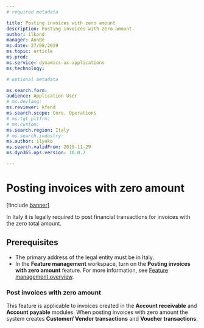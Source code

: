 ```yaml
---
# required metadata

title: Posting invoices with zero amount
description: Posting invoices with zero amount.
author: ilkond
manager: AnnBe
ms.date: 27/08/2019
ms.topic: article
ms.prod: 
ms.service: dynamics-ax-applications
ms.technology: 

# optional metadata

ms.search.form: 
audience: Application User
# ms.devlang: 
ms.reviewer: kfend
ms.search.scope: Core, Operations
# ms.tgt_pltfrm: 
# ms.custom: 
ms.search.region: Italy
# ms.search.industry: 
ms.author: ilyako
ms.search.validFrom: 2019-11-29
ms.dyn365.ops.version: 10.0.7

---
```


# Posting invoices with zero amount

[!include [banner](../includes/banner.md)]

In Italy it is legally required to post financial transactions for invoices with the zero total amount.

## Prerequisites

- The primary address of the legal entity must be in Italy.
- In the **Feature management** workspace, turn on the **Posting invoices with zero amount** feature. For more information, see [Feature management overview](../../fin-and-ops/get-started/feature-management/feature-management-overview.md).

### Post invoices with zero amount
This feature is applicable to invoices created in the **Account receivable** and **Account payable** modules.
When posting invoices with zero amount the system creates **Customer/ Vendor transactions** and **Voucher transactions**.

 

